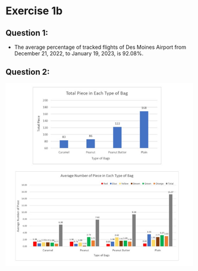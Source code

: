 # Exercise 1b

## Question 1:
   - The average percentage of tracked flights of Des Moines Airport from December 21, 2022, to January 19, 2023, is 92.08%.

## Question 2:
![This_image](candyObservation1.jpg)
